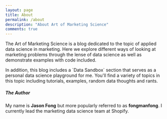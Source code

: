 ```yaml
---
layout: page
title: About
permalink: /about
description: "About Art of Marketing Science"
comments: true
---
```


<div class="row justify-content-between">
<div class="col-md-8 pr-5">

<p>
	The Art of Marketing Science is a blog dedicated to the topic of applied data science in marketing. Here we explore different ways of looking at marketing problems through the lense of data science as well as demonstrate examples with code included. 
</p>

<p>
	In addition, this blog includes a `Data Sandbox` section that serves as a personal data science playground for me. You'll find a variety of topics in this topic including tutorials, examples, random data thoughts and rants.
</p>

</div>

<div class="col-md-4">
    
<div class="sticky-top sticky-top-80">
<h5>The Author</h5>

<p>My name is <b>Jason Fong</b> but more popularly referred to as  <b>fongmanfong</b>. I currently lead the marketing data science team at Shopify.</p>


</div>
</div>
</div>